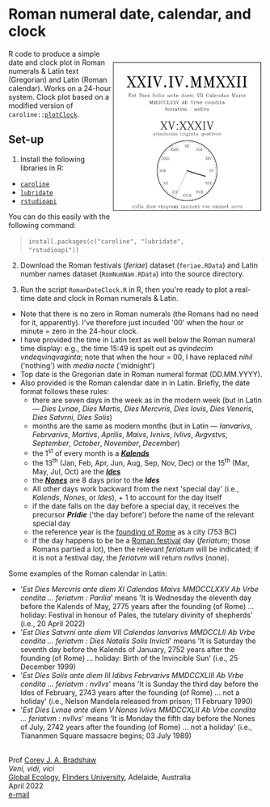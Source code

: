 # Roman numeral date, calendar, and clock

<img align="right" src="www/RomanClockEx.png" alt="Roman Calendar/Clock" width="300" style="margin-top: 20px">

R code to produce a simple date and clock plot in Roman numerals & Latin text (Gregorian) and Latin (Roman calendar). Works on a 24-hour system. Clock plot based on a modified version of <code>caroline::<a href="https://search.r-project.org/CRAN/refmans/caroline/html/plotClock.html">plotClock</a></code>.

## Set-up
1. Install the following libraries in R:
- <code><a href="https://cran.r-project.org/web/packages/caroline/index.html">caroline</a></code>
- <code><a href="https://lubridate.tidyverse.org/">lubridate</a></code>
- <code><a href="https://cran.r-project.org/web/packages/rstudioapi/index.html">rstudioapi</a></code>

You can do this easily with the following command:
> <code>install.packages(c("caroline", "lubridate", "rstudioapi"))</code>

2. Download the Roman festivals (<em>feriae</em>) dataset (<code>feriae.RData</code>) and Latin number names dataset (<code>RomNumNam.RData</code>) into the source directory.

3. Run the script <code>RomanDateClock.R</code> in R, then you're ready to plot a real-time date and clock in Roman numerals & Latin. 

- Note that there is no zero in Roman numerals (the Romans had no need for it, apparently). I've therefore just incuded '00' when the hour or minute = zero in the 24-hour clock.
- I have provided the time in Latin text as well below the Roman numeral time display: e.g., the time 15:49 is spelt out as <em>qvindecim vndeqvinqvaginta</em>; note that when the hour = 00, I have replaced <em>nihil</em> ('nothing') with <em>media nocte</em> ('midnight')
- Top date is the Gregorian date in Roman numeral format (DD.MM.YYYY).
- Also provided is the Roman calendar date in in Latin. Briefly, the date format follows these rules:
    - there are seven days in the week as in the modern week (but in Latin — <em>Dies Lvnae</em>, <em>Dies Martis</em>, <em>Dies Mercvris</em>, <em>Dies Iovis</em>, <em>Dies Veneris</em>, <em>Dies Satvrni</em>, <em>Dies Solis</em>)
    - months are the same as modern months (but in Latin — <em>Ianvarivs</em>, <em>Febrvarivs</em>, <em>Martivs</em>, <em>Aprilis</em>, <em>Maivs</em>, <em>Ivnivs</em>, <em>Ivlivs</em>, <em>Avgvstvs</em>, <em>September</em>, <em>October</em>, <em>November</em>, <em>December</em>)
    - the 1<sup>st</sup> of every month is a <a href="https://www.wordsense.eu/calends/"><strong><em>Kalends</em></strong></a>
    - the 13<sup>th</sup> (Jan, Feb, Apr, Jun, Aug, Sep, Nov, Dec) or the 15<sup>th</sup> (Mar, May, Jul, Oct) are the <a href="https://www.wordsense.eu/ides/"><strong><em>Ides</em></strong></a>
    - the <a href="https://www.wordsense.eu/nones/"><strong><em>Nones</em></strong></a> are 8 days prior to the <strong><em>Ides</em></strong>
    - All other days work backward from the next 'special day' (i.e., <em>Kalends</em>, <em>Nones</em>, or <em>Ides</em>), + 1 to account for the day itself
    - if the date falls on the day before a special day, it receives the precursor <strong><em>Pridie</em></strong> ('the day before') before the name of the relevant special day
    - the reference year is the <a href="https://historycooperative.org/the-founding-of-rome-birth-of-an-empire/">founding of Rome</a> as a city (753 BC)
    - if the day happens to be be a <a href="https://en.wikipedia.org/wiki/Roman_festivals">Roman festival</a> day (<em>feriatum</em>; those Romans partied a lot), then the relevant <em>feriatum</em> will be indicated; if it is not a festival day, the <em>feriatvm</em> will return <em>nvllvs</em> (none).

Some examples of the Roman calendar in Latin:
- '<em>Est Dies Mercvris ante diem XI Calendas Maivs MMDCCLXXV Ab Vrbe condita ... feriatvm : Parilia</em>' means 'It is Wednesday the eleventh day before the Kalends of May, 2775 years after the founding (of Rome) ... holiday: Festival in honour of Pales, the tutelary divinity of shepherds' (i.e., 20 April 2022)
- '<em>Est Dies Satvrni ante diem VII Calendas Ianvarivs MMDCCLII Ab Vrbe condita ... feriatvm : Dies Natalis Solis Invicti</em>' means 'It is Saturday the seventh day before the Kalends of January, 2752 years after the founding (of Rome) ... holiday: Birth of the Invincible Sun' (i.e., 25 December 1999)
- '<em>Est Dies Solis ante diem III Idibvs Febrvarivs MMDCCXLIII Ab Vrbe condita ... feriatvm : nvllvs</em>' means 'It is Sunday the third day before the Ides of February, 2743 years after the founding (of Rome) ... not a holiday' (i.e., Nelson Mandela released from prison; 11 February 1990)
- '<em>Est Dies Lvnae ante diem V Nonas Ivlivs MMDCCXLII Ab Vrbe condita ... feriatvm : nvllvs</em>' means 'It is Monday the fifth day before the Nones of July, 2742 years after the founding (of Rome) ... not a holiday' (i.e., Tiananmen Square massacre begins; 03 July 1989)
  
<br>
Prof <a href="http://scholar.google.com.au/citations?sortby=pubdate&hl=en&user=1sO0O3wAAAAJ&view_op=list_works">Corey J. A. Bradshaw</a> <br>
<em>Veni, vidi, vici</em> <br>
<a href="http://globalecologyflinders.com" target="_blank">Global Ecology</a>, <a href="http://flinders.edu.au" target="_blank">Flinders University</a>, Adelaide, Australia <br>
April 2022 <br>
<a href=mailto:corey.bradshaw@flinders.edu.au>e-mail</a> <br>
